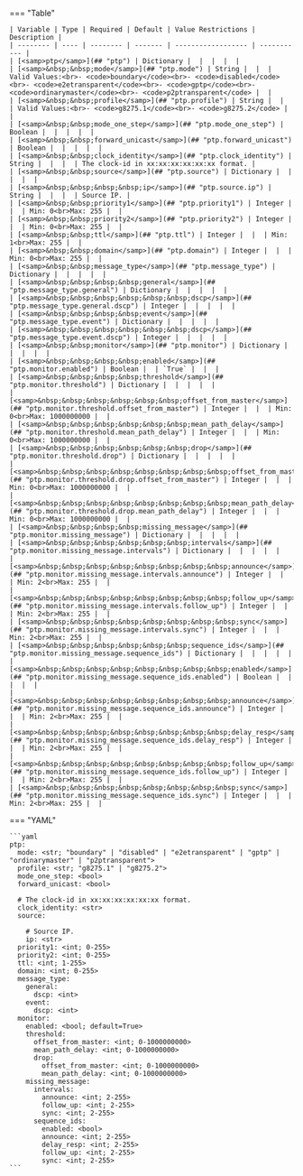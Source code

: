 <!--
  ~ Copyright (c) 2025 Arista Networks, Inc.
  ~ Use of this source code is governed by the Apache License 2.0
  ~ that can be found in the LICENSE file.
  -->
=== "Table"

    | Variable | Type | Required | Default | Value Restrictions | Description |
    | -------- | ---- | -------- | ------- | ------------------ | ----------- |
    | [<samp>ptp</samp>](## "ptp") | Dictionary |  |  |  |  |
    | [<samp>&nbsp;&nbsp;mode</samp>](## "ptp.mode") | String |  |  | Valid Values:<br>- <code>boundary</code><br>- <code>disabled</code><br>- <code>e2etransparent</code><br>- <code>gptp</code><br>- <code>ordinarymaster</code><br>- <code>p2ptransparent</code> |  |
    | [<samp>&nbsp;&nbsp;profile</samp>](## "ptp.profile") | String |  |  | Valid Values:<br>- <code>g8275.1</code><br>- <code>g8275.2</code> |  |
    | [<samp>&nbsp;&nbsp;mode_one_step</samp>](## "ptp.mode_one_step") | Boolean |  |  |  |  |
    | [<samp>&nbsp;&nbsp;forward_unicast</samp>](## "ptp.forward_unicast") | Boolean |  |  |  |  |
    | [<samp>&nbsp;&nbsp;clock_identity</samp>](## "ptp.clock_identity") | String |  |  |  | The clock-id in xx:xx:xx:xx:xx:xx format. |
    | [<samp>&nbsp;&nbsp;source</samp>](## "ptp.source") | Dictionary |  |  |  |  |
    | [<samp>&nbsp;&nbsp;&nbsp;&nbsp;ip</samp>](## "ptp.source.ip") | String |  |  |  | Source IP. |
    | [<samp>&nbsp;&nbsp;priority1</samp>](## "ptp.priority1") | Integer |  |  | Min: 0<br>Max: 255 |  |
    | [<samp>&nbsp;&nbsp;priority2</samp>](## "ptp.priority2") | Integer |  |  | Min: 0<br>Max: 255 |  |
    | [<samp>&nbsp;&nbsp;ttl</samp>](## "ptp.ttl") | Integer |  |  | Min: 1<br>Max: 255 |  |
    | [<samp>&nbsp;&nbsp;domain</samp>](## "ptp.domain") | Integer |  |  | Min: 0<br>Max: 255 |  |
    | [<samp>&nbsp;&nbsp;message_type</samp>](## "ptp.message_type") | Dictionary |  |  |  |  |
    | [<samp>&nbsp;&nbsp;&nbsp;&nbsp;general</samp>](## "ptp.message_type.general") | Dictionary |  |  |  |  |
    | [<samp>&nbsp;&nbsp;&nbsp;&nbsp;&nbsp;&nbsp;dscp</samp>](## "ptp.message_type.general.dscp") | Integer |  |  |  |  |
    | [<samp>&nbsp;&nbsp;&nbsp;&nbsp;event</samp>](## "ptp.message_type.event") | Dictionary |  |  |  |  |
    | [<samp>&nbsp;&nbsp;&nbsp;&nbsp;&nbsp;&nbsp;dscp</samp>](## "ptp.message_type.event.dscp") | Integer |  |  |  |  |
    | [<samp>&nbsp;&nbsp;monitor</samp>](## "ptp.monitor") | Dictionary |  |  |  |  |
    | [<samp>&nbsp;&nbsp;&nbsp;&nbsp;enabled</samp>](## "ptp.monitor.enabled") | Boolean |  | `True` |  |  |
    | [<samp>&nbsp;&nbsp;&nbsp;&nbsp;threshold</samp>](## "ptp.monitor.threshold") | Dictionary |  |  |  |  |
    | [<samp>&nbsp;&nbsp;&nbsp;&nbsp;&nbsp;&nbsp;offset_from_master</samp>](## "ptp.monitor.threshold.offset_from_master") | Integer |  |  | Min: 0<br>Max: 1000000000 |  |
    | [<samp>&nbsp;&nbsp;&nbsp;&nbsp;&nbsp;&nbsp;mean_path_delay</samp>](## "ptp.monitor.threshold.mean_path_delay") | Integer |  |  | Min: 0<br>Max: 1000000000 |  |
    | [<samp>&nbsp;&nbsp;&nbsp;&nbsp;&nbsp;&nbsp;drop</samp>](## "ptp.monitor.threshold.drop") | Dictionary |  |  |  |  |
    | [<samp>&nbsp;&nbsp;&nbsp;&nbsp;&nbsp;&nbsp;&nbsp;&nbsp;offset_from_master</samp>](## "ptp.monitor.threshold.drop.offset_from_master") | Integer |  |  | Min: 0<br>Max: 1000000000 |  |
    | [<samp>&nbsp;&nbsp;&nbsp;&nbsp;&nbsp;&nbsp;&nbsp;&nbsp;mean_path_delay</samp>](## "ptp.monitor.threshold.drop.mean_path_delay") | Integer |  |  | Min: 0<br>Max: 1000000000 |  |
    | [<samp>&nbsp;&nbsp;&nbsp;&nbsp;missing_message</samp>](## "ptp.monitor.missing_message") | Dictionary |  |  |  |  |
    | [<samp>&nbsp;&nbsp;&nbsp;&nbsp;&nbsp;&nbsp;intervals</samp>](## "ptp.monitor.missing_message.intervals") | Dictionary |  |  |  |  |
    | [<samp>&nbsp;&nbsp;&nbsp;&nbsp;&nbsp;&nbsp;&nbsp;&nbsp;announce</samp>](## "ptp.monitor.missing_message.intervals.announce") | Integer |  |  | Min: 2<br>Max: 255 |  |
    | [<samp>&nbsp;&nbsp;&nbsp;&nbsp;&nbsp;&nbsp;&nbsp;&nbsp;follow_up</samp>](## "ptp.monitor.missing_message.intervals.follow_up") | Integer |  |  | Min: 2<br>Max: 255 |  |
    | [<samp>&nbsp;&nbsp;&nbsp;&nbsp;&nbsp;&nbsp;&nbsp;&nbsp;sync</samp>](## "ptp.monitor.missing_message.intervals.sync") | Integer |  |  | Min: 2<br>Max: 255 |  |
    | [<samp>&nbsp;&nbsp;&nbsp;&nbsp;&nbsp;&nbsp;sequence_ids</samp>](## "ptp.monitor.missing_message.sequence_ids") | Dictionary |  |  |  |  |
    | [<samp>&nbsp;&nbsp;&nbsp;&nbsp;&nbsp;&nbsp;&nbsp;&nbsp;enabled</samp>](## "ptp.monitor.missing_message.sequence_ids.enabled") | Boolean |  |  |  |  |
    | [<samp>&nbsp;&nbsp;&nbsp;&nbsp;&nbsp;&nbsp;&nbsp;&nbsp;announce</samp>](## "ptp.monitor.missing_message.sequence_ids.announce") | Integer |  |  | Min: 2<br>Max: 255 |  |
    | [<samp>&nbsp;&nbsp;&nbsp;&nbsp;&nbsp;&nbsp;&nbsp;&nbsp;delay_resp</samp>](## "ptp.monitor.missing_message.sequence_ids.delay_resp") | Integer |  |  | Min: 2<br>Max: 255 |  |
    | [<samp>&nbsp;&nbsp;&nbsp;&nbsp;&nbsp;&nbsp;&nbsp;&nbsp;follow_up</samp>](## "ptp.monitor.missing_message.sequence_ids.follow_up") | Integer |  |  | Min: 2<br>Max: 255 |  |
    | [<samp>&nbsp;&nbsp;&nbsp;&nbsp;&nbsp;&nbsp;&nbsp;&nbsp;sync</samp>](## "ptp.monitor.missing_message.sequence_ids.sync") | Integer |  |  | Min: 2<br>Max: 255 |  |

=== "YAML"

    ```yaml
    ptp:
      mode: <str; "boundary" | "disabled" | "e2etransparent" | "gptp" | "ordinarymaster" | "p2ptransparent">
      profile: <str; "g8275.1" | "g8275.2">
      mode_one_step: <bool>
      forward_unicast: <bool>

      # The clock-id in xx:xx:xx:xx:xx:xx format.
      clock_identity: <str>
      source:

        # Source IP.
        ip: <str>
      priority1: <int; 0-255>
      priority2: <int; 0-255>
      ttl: <int; 1-255>
      domain: <int; 0-255>
      message_type:
        general:
          dscp: <int>
        event:
          dscp: <int>
      monitor:
        enabled: <bool; default=True>
        threshold:
          offset_from_master: <int; 0-1000000000>
          mean_path_delay: <int; 0-1000000000>
          drop:
            offset_from_master: <int; 0-1000000000>
            mean_path_delay: <int; 0-1000000000>
        missing_message:
          intervals:
            announce: <int; 2-255>
            follow_up: <int; 2-255>
            sync: <int; 2-255>
          sequence_ids:
            enabled: <bool>
            announce: <int; 2-255>
            delay_resp: <int; 2-255>
            follow_up: <int; 2-255>
            sync: <int; 2-255>
    ```

